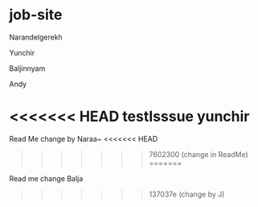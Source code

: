 # job-site

Narandelgerekh

Yunchir

Baljinnyam

Andy

<<<<<<< HEAD
testIsssue yunchir
=======
Read Me change by Naraa~
<<<<<<< HEAD
>>>>>>> 7602300 (change in ReadMe)
=======

Read me change Balja
>>>>>>> 137037e (change by J)

